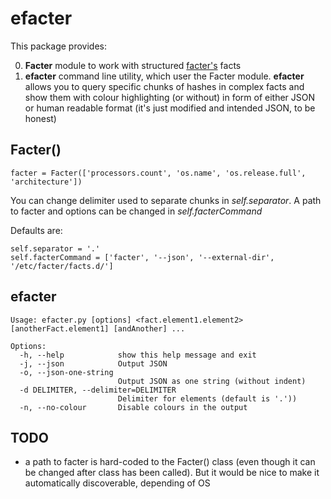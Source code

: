 efacter
=============

This package provides:

0. **Facter** module to work with structured [facter's](https://puppetlabs.com/facter) facts
0. **efacter** command line utility, which user the Facter module. **efacter** allows you to query specific chunks of hashes in complex facts and show them with colour highlighting (or without) in form of either JSON or human readable format (it's just modified and intended JSON, to be honest)

Facter()
-----------

`facter = Facter(['processors.count', 'os.name', 'os.release.full', 'architecture'])`

You can change delimiter used to separate chunks in *self.separator*.
A path to facter and options can be changed in *self.facterCommand*

Defaults are:

```
self.separator = '.'
self.facterCommand = ['facter', '--json', '--external-dir', '/etc/facter/facts.d/']
```

efacter
-----------

```
Usage: efacter.py [options] <fact.element1.element2> [anotherFact.element1] [andAnother] ...

Options:
  -h, --help            show this help message and exit
  -j, --json            Output JSON
  -o, --json-one-string
                        Output JSON as one string (without indent)
  -d DELIMITER, --delimiter=DELIMITER
                        Delimiter for elements (default is '.'))
  -n, --no-colour       Disable colours in the output
```

TODO
-----------
* a path to facter is hard-coded to the Facter() class (even though it can be changed after class has been called). But it would be nice to make it automatically discoverable, depending of OS
